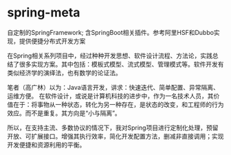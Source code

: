 # spring-meta
自定制的SpringFramework; 含SpringBoot相关插件。参考阿里HSF和Dubbo实现，提供便捷分布式开发方案


在Spring相关系列项目中，经过种种开发思想、软件设计流程、方法论，实践总结了很多实现方案。其中包括：模板式模型、流式模型、管理模式等。软件开发有类似经济学的演绎法，也有数学的论证法。

笔者（高广林）以为：Java语言开发，讲求：快速迭代、简单配置、异常隔离、运维方便。
在软件设计，或说是计算机科技的进步中，作为一名技术人员，其价值在于：将事物从一种状态，转化为另一种存在，是状态的改变，和工程师的行为效应。而不是重复。其方向是“小与隔离”。

所以，在支持主流、多数协议的情况下，我对Spring项目进行定制化处理，预留开放、可扩展接口。增强其执行效率，简化开发配置方法，删减非直接调用；实现开发便捷和资源利用的平衡。



